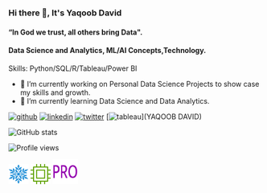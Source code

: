 ### Hi there 👋, It's Yaqoob David
#### “In God we trust, all others bring Data".
#### Data Science and Analytics, ML/AI Concepts,Technology.

Skills: Python/SQL/R/Tableau/Power BI

- 🔭 I’m currently working on Personal Data Science Projects to show case my skills and growth. 
- 🌱 I’m currently learning Data Science and Data Analytics. 


[<img src='https://cdn.jsdelivr.net/npm/simple-icons@3.0.1/icons/github.svg' alt='github' height='40'>](https://github.com/YaqoobDavid)  [<img src='https://cdn.jsdelivr.net/npm/simple-icons@3.0.1/icons/linkedin.svg' alt='linkedin' height='40'>](https://www.linkedin.com/in/www.linkedin.com/in/yaqoob-david/)  [<img src='https://cdn.jsdelivr.net/npm/simple-icons@3.0.1/icons/twitter.svg' alt='twitter' height='40'>](https://twitter.com/@David_absolute)  [<img src='https://cdn.jsdelivr.net/npm/simple-icons@3.0.1/icons/tableau.svg' alt='tableau' height='40'>](YAQOOB DAVID)  

![GitHub stats](https://github-readme-stats.vercel.app/api?username=YaqoobDavid&show_icons=true)  

![Profile views](https://gpvc.arturio.dev/YaqoobDavid)  

<a href='https://archiveprogram.github.com/'><img src='https://raw.githubusercontent.com/acervenky/animated-github-badges/master/assets/acbadge.gif' width='40' height='40'></a> <a href='https://docs.github.com/en/developers'><img src='https://raw.githubusercontent.com/acervenky/animated-github-badges/master/assets/devbadge.gif' width='40' height='40'></a> <a href='https://github.com/pricing'><img src='https://raw.githubusercontent.com/acervenky/animated-github-badges/master/assets/pro.gif' width='50' height='50'></a>

